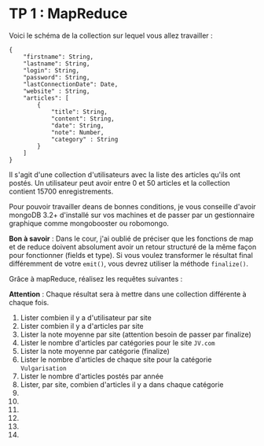 # TP 1 : MapReduce

Voici le schéma de la collection sur lequel vous allez travailler :

```
{
    "firstname": String,
    "lastname": String,
    "login": String,
    "password": String,
    "lastConnectionDate": Date,
    "website" : String,
    "articles": [
        {
            "title": String,
            "content": String,
            "date": String,
            "note": Number,
            "category" : String
        }
    ]
}
```

Il s'agit d'une collection d'utilisateurs avec la liste des articles qu'ils ont postés. Un utilisateur peut avoir entre 0 et 50 articles et la collection contient 15700 enregistrements.

Pour pouvoir travailler deans de bonnes conditions, je vous conseille d'avoir mongoDB 3.2+ d'installé sur vos machines et de passer par un gestionnaire graphique comme mongobooster ou robomongo.

**Bon à savoir** : Dans le cour, j'ai oublié de préciser que les fonctions de map et de reduce doivent absolument avoir un retour structuré de la même façon pour fonctionner (fields et type). Si vous voulez transformer le résultat final différemment de votre `emit()`, vous devrez utiliser la méthode `finalize()`.

Grâce à mapReduce, réalisez les requêtes suivantes :

**Attention** : Chaque résultat sera à mettre dans une collection différente à chaque fois.

1. Lister combien il y a d'utilisateur par site
2. Lister combien il y a d'articles par site
3. Lister la note moyenne par site (attention besoin de passer par finalize)
4. Lister le nombre d'articles par catégories pour le site `JV.com`
5. Lister la note moyenne par catégorie (finalize)
6. Lister le nombre d'articles de chaque site pour la catégorie `Vulgarisation`
7. Lister le nombre d'articles postés par année
8. Lister, par site, combien d'articles il y a dans chaque catégorie
9.
10.
11.
12.
13.
14.
